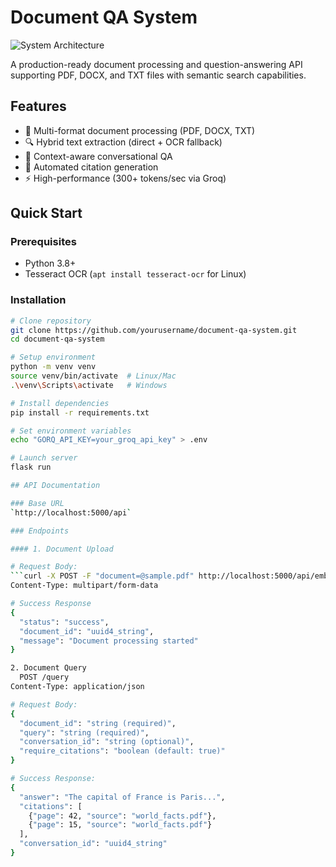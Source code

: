 # Document QA System

![System Architecture](docs/system_architecture.png)

A production-ready document processing and question-answering API supporting PDF, DOCX, and TXT files with semantic search capabilities.

## Features

- 📄 Multi-format document processing (PDF, DOCX, TXT)
- 🔍 Hybrid text extraction (direct + OCR fallback)
- 💬 Context-aware conversational QA
- 📑 Automated citation generation
- ⚡ High-performance (300+ tokens/sec via Groq)

## Quick Start

### Prerequisites
- Python 3.8+
- Tesseract OCR (`apt install tesseract-ocr` for Linux)

### Installation
```bash
# Clone repository
git clone https://github.com/yourusername/document-qa-system.git
cd document-qa-system

# Setup environment
python -m venv venv
source venv/bin/activate  # Linux/Mac
.\venv\Scripts\activate   # Windows

# Install dependencies
pip install -r requirements.txt

# Set environment variables
echo "GORQ_API_KEY=your_groq_api_key" > .env

# Launch server
flask run

## API Documentation

### Base URL
`http://localhost:5000/api`

### Endpoints

#### 1. Document Upload

# Request Body:
```curl -X POST -F "document=@sample.pdf" http://localhost:5000/api/embedding
Content-Type: multipart/form-data

# Success Response
{
  "status": "success",
  "document_id": "uuid4_string",
  "message": "Document processing started"
}

2. Document Query
  POST /query
Content-Type: application/json

# Request Body:
{
  "document_id": "string (required)",
  "query": "string (required)",
  "conversation_id": "string (optional)",
  "require_citations": "boolean (default: true)"
}

# Success Response:
{
  "answer": "The capital of France is Paris...",
  "citations": [
    {"page": 42, "source": "world_facts.pdf"},
    {"page": 15, "source": "world_facts.pdf"}
  ],
  "conversation_id": "uuid4_string"
}

